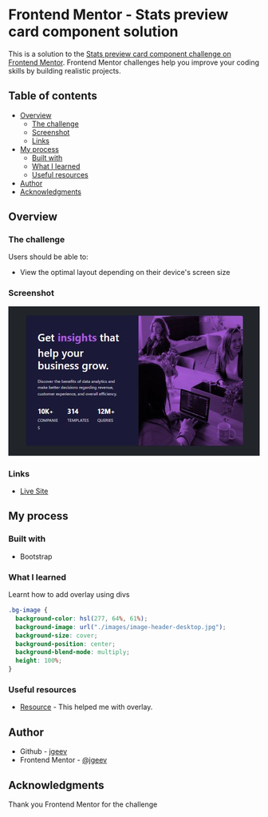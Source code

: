 # Frontend Mentor - Stats preview card component solution

This is a solution to the [Stats preview card component challenge on Frontend Mentor](https://www.frontendmentor.io/challenges/stats-preview-card-component-8JqbgoU62). Frontend Mentor challenges help you improve your coding skills by building realistic projects.

## Table of contents

- [Overview](#overview)
  - [The challenge](#the-challenge)
  - [Screenshot](#screenshot)
  - [Links](#links)
- [My process](#my-process)
  - [Built with](#built-with)
  - [What I learned](#what-i-learned)
  - [Useful resources](#useful-resources)
- [Author](#author)
- [Acknowledgments](#acknowledgments)

## Overview

### The challenge

Users should be able to:

- View the optimal layout depending on their device's screen size

### Screenshot

![](./screenshot.jpg)

### Links

- [Live Site](https://jgeev.github.io/stats-preview-card-component-main/)

## My process

### Built with

- Bootstrap

### What I learned

Learnt how to add overlay using divs

```css
.bg-image {
  background-color: hsl(277, 64%, 61%);
  background-image: url("./images/image-header-desktop.jpg");
  background-size: cover;
  background-position: center;
  background-blend-mode: multiply;
  height: 100%;
}
```

### Useful resources

- [Resource](https://blog.logrocket.com/guide-image-overlays-css/) - This helped me with overlay.

## Author

- Github - [jgeev](https://github.com/jgeev)
- Frontend Mentor - [@jgeev](https://www.frontendmentor.io/profile/jgeev)

## Acknowledgments

Thank you Frontend Mentor for the challenge
